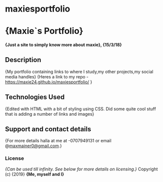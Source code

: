 # maxiesportfolio
# {Maxie`s Portfolio}
#### {Just a site to simply know more about maxie}, {15/3/18}
## Description
{My portfolio containing links to where I study,my other projects,my social media handles}
{Heres a link to my repo - https://maxie24.github.io/maxiesportfolio/ }
## Technologies Used
{Edited with HTML with a bit of styling using CSS. Did some quite cool stuff that is adding a number of links and images}
## Support and contact details
{For more details halla at me at -0707949131 or email @maxmainer0@gmail.com.}
### License
*{Can be used till infinity.  See below for more details on licensing.}*
Copyright (c) {2019} **{Me, myself and I}**
